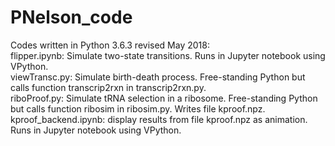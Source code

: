 # PNelson_code
Codes written in Python 3.6.3 revised  May 2018:<br>
	flipper.ipynb: Simulate two-state transitions. Runs in Jupyter notebook using VPython.<br>
	viewTransc.py: Simulate birth-death process. Free-standing Python but calls function transcrip2rxn in transcrip2rxn.py.<br>
	riboProof.py: Simulate tRNA selection in a ribosome. Free-standing Python but calls function ribosim in ribosim.py. Writes file kproof.npz.<br>
        kproof_backend.ipynb: display results from file kproof.npz as animation. Runs in Jupyter notebook using VPython.
